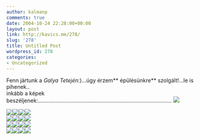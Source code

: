 ```yaml
---
author: kalmanp
comments: true
date: 2004-10-24 22:28:00+00:00
layout: post
link: http://kavics.me/278/
slug: '278'
title: Untitled Post
wordpress_id: 278
categories:
- Uncategorized
---
```


Fenn jártunk a _Galya Tetején_:)...úgy érzem** épülésünkre** szolgált!...le is pihenek..  
inkább a képek beszéljenek:....................................................................................... ![](http://kavics.freeblog.hu/Files/galya04.jpg)




![](http://kavics.freeblog.hu/Files/galya01.jpg)![](http://kavics.freeblog.hu/Files/galya02.jpg)![](http://kavics.freeblog.hu/Files/galya03.jpg)![](http://kavics.freeblog.hu/Files/galya05.jpg)  
![](http://kavics.freeblog.hu/Files/galya06.jpg)![](http://kavics.freeblog.hu/Files/galya07.jpg)![](http://kavics.freeblog.hu/Files/galya09.jpg)![](http://kavics.freeblog.hu/Files/galya10.jpg)  
![](http://kavics.freeblog.hu/Files/galya11.jpg)![](http://kavics.freeblog.hu/Files/galya12.jpg)![](http://kavics.freeblog.hu/Files/galya13.jpg)![](http://kavics.freeblog.hu/Files/galya14.jpg)  
![](http://kavics.freeblog.hu/Files/galya15.jpg)![](http://kavics.freeblog.hu/Files/galya16.jpg)![](http://kavics.freeblog.hu/Files/galya17.jpg)![](http://kavics.freeblog.hu/Files/galya19.jpg)









